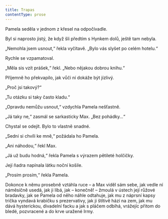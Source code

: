 ```yaml
---
title: Trapas
contentType: prose
---
```


Pamela seděla v jednom z křesel na odpočívadle.

  

Byl si naprosto jistý, že když šli předtím s Hynkem dolů, ještě tam nebyla.

„Nemohla jsem usnout,“ řekla vyčítavě. „Bylo vás slyšet po celém hotelu.“

Rychle se vzpamatoval.

„Měla sis vzít prášek,“ řekl. „Nebo nějakou dobrou knihu.“

Příjemně ho překvapilo, jak vůči ní dokáže být jízlivý.

„Proč jsi takový?“

„Tu otázku si taky často kladu.“

„Opravdu nemůžu usnout,“ vzdychla Pamela nešťastně.

„Já taky ne,“ zasmál se sarkasticky Max. „Bez pohádky…“

Chystal se odejít. Bylo to vlastně snadné.

„Sedni si chvíli ke mně,“ požádala ho Pamela.

„Ani náhodou,“ řekl Max.

„Já už budu hodná,“ řekla Pamela s výrazem pětileté holčičky.

Její ňadra napínala látku noční košile.

„Prosím prosím,“ řekla Pamela.

Dokonce k němu prosebně vztáhla ruce – a Max viděl sám sebe, jak vedle ní náměsíčně usedá, jak ji líbá, jak – konečně! – žmoulá v ústech její růžové bradavky, jak se Pamela od něho náhle odtahuje, jak mu z náprsní kapsy trička vyndavá krabičku s prezervativy, jak ji štítivě hází na zem, jak mu dává hysterickou, divadelní facku a jak s pláčem odbíhá, vrážejíc přitom do bledé, pozvracené a do krve uražené Irmy.
